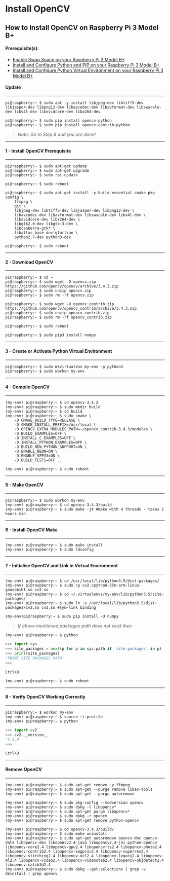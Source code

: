 # Install OpenCV

## How to Install OpenCV on Raspberry Pi 3 Model B+

#### Prerequisite(s):
- [Enable Swap Space on your Raspberry Pi 3 Model B+](./06-configure-swap-space.md)
- [Install and Configure Python and PIP on your Raspberry Pi 3 Model B+](./15-install-python-pip.md)
- [Install and Configure Python Virtual Environment on your Raspberry Pi 3 Model B+](./16-install-python-virtual-environment.md)

#### Update
---
```console
pi@raspberry:~ $ sudo apt -y install libjpeg-dev libtiff5-dev libjasper-dev libpng12-dev libavcodec-dev libavformat-dev libswscale-dev libv4l-dev libxvidcore-dev libx264-dev

pi@raspberry:~ $ sudo pip install opencv-python
pi@raspberry:~ $ sudo pip install opencv-contrib-python
```

> _Note: Go to Step 8 and you are done!_

---
#### 1 - Install OpenCV Prerequisite
---
```console
pi@raspberry:~ $ sudo apt-get update
pi@raspberry:~ $ sudo apt-get upgrade
pi@raspberry:~ $ sudo rpi-update

pi@raspberry:~ $ sudo reboot
```

```console
pi@raspberry:~ $ sudo apt-get install -y build-essential cmake pkg-config \
	ffmpeg \
	git \
	libjpeg-dev libtiff5-dev libjasper-dev libpng12-dev \
	libavcodec-dev libavformat-dev libswscale-dev libv4l-dev \
	libxvidcore-dev libx264-dev \
	libgtk2.0-dev libgtk-3-dev \
	libcanberra-gtk* \
	libatlas-base-dev gfortran \
	python2.7-dev python3-dev
  
pi@raspberry:~ $ sudo reboot
```

---
#### 2 - Download OpenCV
---
```console
pi@raspberry:~ $ cd ~
pi@raspberry:~ $ sudo wget -O opencv.zip https://github.com/opencv/opencv/archive/3.4.3.zip
pi@raspberry:~ $ sudo unzip opencv.zip
pi@raspberry:~ $ sudo rm -rf opencv.zip

pi@raspberry:~ $ sudo wget -O opencv_contrib.zip https://github.com/opencv/opencv_contrib/archive/3.4.3.zip
pi@raspberry:~ $ sudo unzip opencv_contrib.zip
pi@raspberry:~ $ sudo rm -rf opencv_contrib.zip

pi@raspberry:~ $ sudo reboot
```
```console
pi@raspberry:~ $ sudo pip3 install numpy
```

---
#### 3 - Create or Activate Python Virtual Environment
---
```console
pi@raspberry:~ $ sudo mkvirtualenv my-env -p python3
pi@raspberry:~ $ sudo workon my-env
```

---
#### 4 - Compile OpenCV
---
```console
(my-env) pi@raspberry:~ $ cd opencv-3.4.3
(my-env) pi@raspberry:~ $ sudo mkdir build
(my-env) pi@raspberry:~ $ cd build
(my-env) pi@raspberry:~ $ sudo cmake \
	-D CMAKE_BUILD_TYPE=RELEASE \
	-D CMAKE_INSTALL_PREFIX=/usr/local \
	-D OPENCV_EXTRA_MODULES_PATH=~/opencv_contrib-3.4.3/modules \
	-D BUILD_EXAMPLES=OFF \
	-D INSTALL_C_EXAMPLES=OFF \
	-D INSTALL_PYTHON_EXAMPLES=OFF \
	-D BUILD_NEW_PYTHON_SUPPORT=ON \
	-D ENABLE_NEON=ON \
	-D ENABLE_VFPV3=ON \
	-D BUILD_TESTS=OFF ..

(my-env) pi@raspberry:~ $ sudo reboot
```

---
#### 5 - Make OpenCV
---
```console
pi@raspberry:~ $ sudo workon my-env
(my-env) pi@raspberry:~ $ cd opencv-3.4.3/build
(my-env) pi@raspberry:~ $ sudo make -j4 #make with 4 threads - takes 2 hours min
```

---
#### 6 - Install OpenCV Make
---
```console
(my-env) pi@raspberry:~ $ sudo make install
(my-env) pi@raspberry:~ $ sudo ldconfig
```

---
#### 7 - Initialise OpenCV and Link in Virtual Environment
---
```console
(my-env) pi@raspberry:~ $ cd /usr/local/lib/python3.5/dist-packages/
(my-env) pi@raspberry:~ $ sudo cp cv2.cpython-35m-arm-linux-gnueabihf.so cv2.so  
(my-env) pi@raspberry:~ $ cd ~/.virtualenvs/my-env/lib/python3.5/site-packages/
(my-env) pi@raspberry:~ $ sudo ln -s /usr/local/lib/python3.5/dist-packages/cv2.so cv2.so #sym-link binding

(my-env)pi@raspberry:~ $ sudo pip install -U numpy
```

> _If above mentioned packages path does not exist then_

```console
(my-env) pi@raspberry:~ $ python
```
```python
>>> import sys
>>> site_packages = next(p for p in sys.path if 'site-packages' in p)
>>> print(site_packages)
'PRINT SITE PACKAGES PATH'
>>>
```
`Ctrl+D`
```console
(my-env) pi@raspberry:~ $ sudo reboot
```

---
#### 8 - Verify OpenCV Working Correctly
---
```console
pi@raspberry:~ $ workon my-env
(my-env) pi@raspberry:~ $ source ~/.profile
(my-env) pi@raspberry:~ $ python
```
```python
>>> import cv2
>>> cv2.__version__
'3.3.0'
>>>
```
`Ctrl+D`

---
#### Remove OpenCV
---

```console
(my-env) pi@raspberry:~ $ sudo apt-get remove -y ffmpeg
(my-env) pi@raspberry:~ $ sudo apt-get --purge remove libav-tools
(my-env) pi@raspberry:~ $ sudo apt-get --purge autoremove

(my-env) pi@raspberry:~ $ sudo pkg-config --modversion opencv
(my-env) pi@raspberry:~ $ sudo dpkg -l libopencv*
(my-env) pi@raspberry:~ $ sudo apt-get purge libopencv*
(my-env) pi@raspberry:~ $ sudo dpkg -r opencv
(my-env) pi@raspberry:~ $ sudo apt-get remove python-opencv

(my-env) pi@raspberry:~ $ cd opencv-3.4.3/build/
(my-env) pi@raspberry:~ $ sudo make uninstall
(my-env) pi@raspberry:~ $ sudo apt-get autoremove opencv-doc opencv-data libopencv-dev libopencv2.4-java libopencv2.4-jni python-opencv libopencv-core2.4 libopencv-gpu2.4 libopencv-ts2.4 libopencv-photo2.4 libopencv-contrib2.4 libopencv-imgproc2.4 libopencv-superres2.4 libopencv-stitching2.4 libopencv-ocl2.4 libopencv-legacy2.4 libopencv-ml2.4 libopencv-video2.4 libopencv-videostab2.4 libopencv-objdetect2.4 libopencv-calib3d2.4 
(my-env) pi@raspberry:~ $ sudo dpkg --get-selections | grep -v deinstall | grep opencv
```
